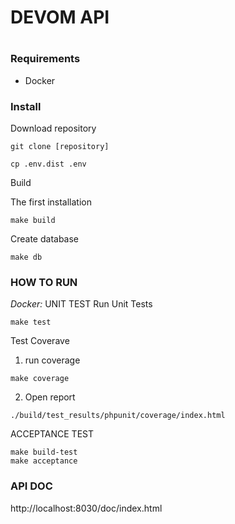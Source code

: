 # DEVOM API
#

### Requirements
- Docker

### Install

Download repository
```
git clone [repository]
```
```
cp .env.dist .env
```


Build

The first installation 
```
make build
```

Create database
```
make db
```

### HOW TO RUN 
*Docker:*
UNIT TEST
Run Unit Tests
```
make test
```

Test Coverave
1. run coverage
```
make coverage
```
2. Open report
```
./build/test_results/phpunit/coverage/index.html
```

ACCEPTANCE TEST
```
make build-test
make acceptance 
```


### API DOC

http://localhost:8030/doc/index.html


